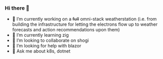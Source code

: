 ### Hi there 👋

- 🔭 I’m currently working on a ~~full~~ omni-stack weatherstation (i.e. from building the infrastructure for letting the electrons flow up to weather forecasts and action recommendations upon them)
- 🌱 I’m currently learning zig
- 👯 I’m looking to collaborate on shogi
- 🤔 I’m looking for help with blazor
- 💬 Ask me about k8s, dotnet

<!--[
- 📫 How to reach me: @SomaKurisu
- 😄 Pronouns: 
- ⚡ Fun fact:
  -->
